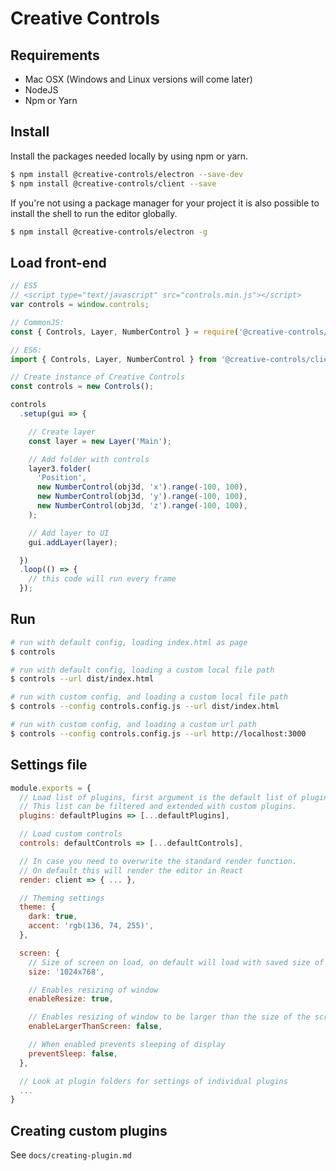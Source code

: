 # Creative Controls

## Requirements
- Mac OSX (Windows and Linux versions will come later)
- NodeJS
- Npm or Yarn

## Install
Install the packages needed locally by using npm or yarn.
```sh
$ npm install @creative-controls/electron --save-dev
$ npm install @creative-controls/client --save
```

If you're not using a package manager for your project it is also possible to install the shell to run the editor globally.
```sh
$ npm install @creative-controls/electron -g
```

## Load front-end
```js
// ES5
// <script type="text/javascript" src="controls.min.js"></script>
var controls = window.controls;

// CommonJS:
const { Controls, Layer, NumberControl } = require('@creative-controls/client');

// ES6:
import { Controls, Layer, NumberControl } from '@creative-controls/client';

// Create instance of Creative Controls
const controls = new Controls();

controls
  .setup(gui => {

    // Create layer
    const layer = new Layer('Main');

    // Add folder with controls
    layer3.folder(
      'Position',
      new NumberControl(obj3d, 'x').range(-100, 100),
      new NumberControl(obj3d, 'y').range(-100, 100),
      new NumberControl(obj3d, 'z').range(-100, 100),
    );

    // Add layer to UI
    gui.addLayer(layer);

  })
  .loop(() => {
    // this code will run every frame
  });
```

## Run
```sh
# run with default config, loading index.html as page
$ controls

# run with default config, loading a custom local file path
$ controls --url dist/index.html

# run with custom config, and loading a custom local file path
$ controls --config controls.config.js --url dist/index.html

# run with custom config, and loading a custom url path
$ controls --config controls.config.js --url http://localhost:3000
```

## Settings file
```js
module.exports = {
  // Load list of plugins, first argument is the default list of plugins
  // This list can be filtered and extended with custom plugins.
  plugins: defaultPlugins => [...defaultPlugins],

  // Load custom controls
  controls: defaultControls => [...defaultControls],

  // In case you need to overwrite the standard render function.
  // On default this will render the editor in React
  render: client => { ... },

  // Theming settings
  theme: {
    dark: true,
    accent: 'rgb(136, 74, 255)',
  },

  screen: {
    // Size of screen on load, on default will load with saved size of window
    size: '1024x768',

    // Enables resizing of window
    enableResize: true,

    // Enables resizing of window to be larger than the size of the screen
    enableLargerThanScreen: false,

    // When enabled prevents sleeping of display
    preventSleep: false,
  },

  // Look at plugin folders for settings of individual plugins
  ...
}
```

## Creating custom plugins
See `docs/creating-plugin.md`
